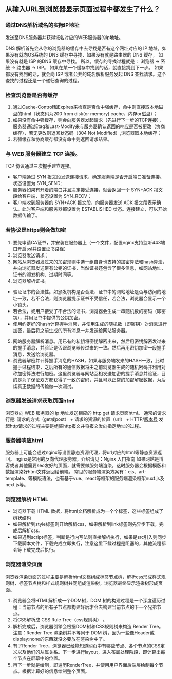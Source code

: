 ## 从输入URL到浏览器显示页面过程中都发生了什么？

### 通过DNS解析域名的实际IP地址

发送至DNS服务器并获得域名对应的WEB服务器的ip地址。

DNS 解析首先会从你的浏览器的缓存中去寻找是否有这个网址对应的 IP 地址，如果没有就向OS系统的 DNS 缓存中寻找，如果没有就是路由器的 DNS 缓存， 如果没有就是 ISP 的DNS 缓存中寻找。
所以，缓存的寻找过程就是： 浏览器 -> 系统 -> 路由器 -> ISP。
如果在某一个缓存中找到的话，就直接跳到下一步。
如果都没有找到的话，就会向 ISP 或者公共的域名解析服务发起 DNS 查找请求。这个查找的过程还是一个递归查询的过程。

### 检查浏览器是否有缓存
1. 通过Cache-Control和Expires来检查是否命中强缓存，命中则直接取本地磁盘的html（状态码为200 from disk(or memory)  cache，内存or磁盘）；
2. 如果没有命中强缓存，则会向服务器发起请求（先进行下一步的TCP连接），服务器通过Etag和Last-Modify来与服务器确认返回的响应是否被更改（协商缓存），若无更改则返回状态码（304 Not Modified）,浏览器取本地缓存；
3. 若强缓存和协商缓存都没有命中则返回请求结果。

### 与 WEB 服务器建立 TCP 连接。

TCP 协议通过三次握手建立连接。

- 客户端通过 SYN 报文段发送连接请求，确定服务端是否开启端口准备连接。状态设置为 SYN_SEND;
- 服务器如果有开着的端口并且决定接受连接，就会返回一个 SYN+ACK 报文段给客户端，状态设置为 SYN_RECV；
- 客户端收到服务器的 SYN+ACK 报文段，向服务器发送 ACK 报文段表示确认。此时客户端和服务器都设置为 ESTABLISHED 状态。连接建立，可以开始数据传输了。

### 若协议是https则会做加密
1. 要先申请CA证书，并安装在服务器上（一个文件，配置nginx支持监听443端口开启ssl并设置证书路径）
2. 浏览器发送请求；
3. 网站从浏览器发过来的加密规则中选一组自身也支持的加密算法和hash算法，并向浏览器发送带有公钥的证书，当然证书还包含了很多信息，如网站地址、证书的颁发机构、过期时间等。
4. 浏览器解析证书。

- 验证证书的合法性。如颁发机构是否合法、证书中的网站地址是否与访问的地址一致，若不合法，则浏览器提示证书不受信任，若合法，浏览器会显示一个小锁头。
- 若合法，或用户接受了不合法的证书，浏览器会生成一串随机数的密码（即密钥），并用证书中提供的公钥加密。
- 使用约定好的hash计算握手消息，并使用生成的随机数（即密钥）对消息进行加密，最后将之前生成的所有消息一并发送给网站服务器。


5. 网站服务器解析消息。用已有的私钥将密钥解密出来，然后用密钥解密发过来的握手消息，并验证是否跟浏览器传过来的一致。然后再用密钥加密一段握手消息，发送给浏览器。
6. 浏览器解密并计算握手消息的HASH，如果与服务端发来的HASH一致，此时握手过程结束，之后所有的通信数据将由之前浏览器生成的随机密码并利用对称加密算法进行加密。这里浏览器与网站互相发送加密的握手消息并验证，目的是为了保证双方都获得了一致的密码，并且可以正常的加密解密数据，为后续真正数据的传输做一次测试。

### 浏览器发送请求获取页面html

浏览器向 WEB 服务器的 ip 地址发送相应的 http get 请求页面html。
通常的请求行是: 请求的方式（get或post） + 请求的资源的位置（url） + HTTP/[版本号](HTTP/1.1)
发起http请求的过程主要是组装http报文并将报文发向指定地址的过程。

### 服务器响应html

服务器上可能会通过nginx等设置静态资源代理，将url对应的html等静态资源返回。
nginx是常用的反向代理服务器，介绍请见：Nginx 入门指南
如果网站是博客或者其他需要seo友好的页面，就需要做服务端渲染，这时服务器会根据模版和数据渲染好html文件返回给前端。
常见的服务端渲染方案有：ejs、art-template、等模版语法，也有基于vue、react等框架的服务端渲染框架nuxt.js及next.js等。

### 浏览器解析 HTML

- 浏览器下载 HTML 数据，将html文档解析成为一个个标签，这些标签组成了树状结构
- 如果解析到style标签则开始解析css，如果解析到link标签则先异步下载，完成后解析css。
- 如果遇到script标签，判断是行内写法则直接解析执行，如果是src引入则同步下载脚本文件，下载完成立即执行，注意这里下载过程是阻塞的，其他流程都会等下载完成后执行。

### 浏览器渲染页面
浏览器渲染页面的过程主要是解析html文档组成标签节点树，解析css形成样式规则树，标签节点树和样式规则树共同组成渲染树，浏览器最终显示渲染树形成页面。

1. 浏览器会将HTML解析成一个DOM树，DOM 树的构建过程是一个深度遍历过程：当前节点的所有子节点都构建好后才会去构建当前节点的下一个兄弟节点。
2. 将CSS解析成 CSS Rule Tree（css规则树） 。
3. 解析完成后，浏览器引擎会根据DOM树和CSS规则树来构造 Render Tree。注意：Render Tree 渲染树并不等同于 DOM 树，因为一些像Header或display:none的东西就没必要放在渲染树中了。
4. 有了Render Tree，浏览器已经能知道网页中有哪些节点、各个节点的CSS定义以及他们的从属关系。下一步进行layout，进入布局处理阶段，即计算出每个节点在屏幕中的位置。
5. 再下一步就是绘制，即遍历RenderTree，并使用用户界面后端层绘制每个节点。根据计算好的信息绘制整个页面。

